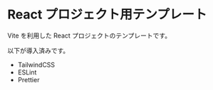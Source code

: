# React プロジェクト用テンプレート

Vite を利用した React プロジェクトのテンプレートです。

以下が導入済みです。

- TailwindCSS
- ESLint
- Prettier